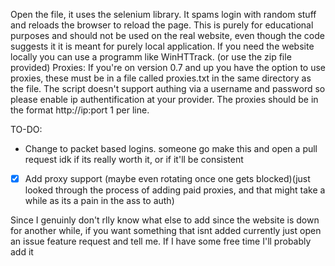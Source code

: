 Open the file, it uses the selenium library. It spams login with random stuff and reloads the browser to reload the page.
This is purely for educational purposes and should not be used on the real website, even though the code suggests it it is meant for purely local application.
If you need the website locally you can use a programm like WinHTTrack. (or use the zip file provided)
Proxies: If you're on version 0.7 and up you have the option to use proxies, these must be in a file called proxies.txt in the same directory as the file. The script doesn't support authing via a username and password so please enable ip authentification at your provider. The proxies should be in the format http://ip:port 1 per line.

TO-DO:
-    Change to packet based logins. 
    someone go make this and open a pull request idk if its really worth it, or if it'll be consistent
- [x]   Add proxy support (maybe even rotating once one gets blocked)(just looked through the process of adding paid proxies, and that might take a while as its a pain in the ass to auth)


Since I genuinly don't rlly know what else to add since the website is down for another while, if you want something that isnt added currently just open an issue feature request and tell me. If I have some free time I'll probably add it
